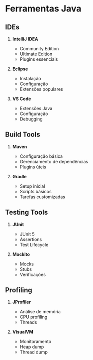 # Ferramentas Java

## IDEs
1. **IntelliJ IDEA**
   - Community Edition
   - Ultimate Edition
   - Plugins essenciais

2. **Eclipse**
   - Instalação
   - Configuração
   - Extensões populares

3. **VS Code**
   - Extensões Java
   - Configuração
   - Debugging

## Build Tools
1. **Maven**
   - Configuração básica
   - Gerenciamento de dependências
   - Plugins úteis

2. **Gradle**
   - Setup inicial
   - Scripts básicos
   - Tarefas customizadas

## Testing Tools
1. **JUnit**
   - JUnit 5
   - Assertions
   - Test Lifecycle

2. **Mockito**
   - Mocks
   - Stubs
   - Verificações

## Profiling
1. **JProfiler**
   - Análise de memória
   - CPU profiling
   - Threads

2. **VisualVM**
   - Monitoramento
   - Heap dump
   - Thread dump